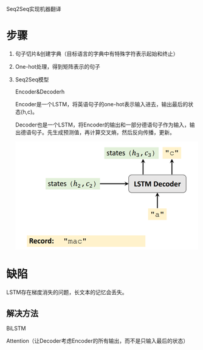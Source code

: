 Seq2Seq实现机器翻译

# 步骤

1. 句子切片&创建字典（目标语言的字典中有特殊字符表示起始和终止）

2. One-hot处理，得到矩阵表示的句子

3. Seq2Seq模型

   Encoder&Decoderh

   Encoder是一个LSTM，将英语句子的one-hot表示输入进去，输出最后的状态(h,c)。

   Decoder也是一个LSTM，将Encoder的输出和一部分德语句子作为输入，输出德语句子。先生成预测值，再计算交叉熵，然后反向传播，更新。

   ![image-20210331203823088](./pic/image-20210331203823088.png)



# 缺陷

LSTM存在梯度消失的问题，长文本的记忆会丢失。

## 解决方法

BiLSTM

Attention（让Decoder考虑Encoder的所有输出，而不是只输入最后的状态）